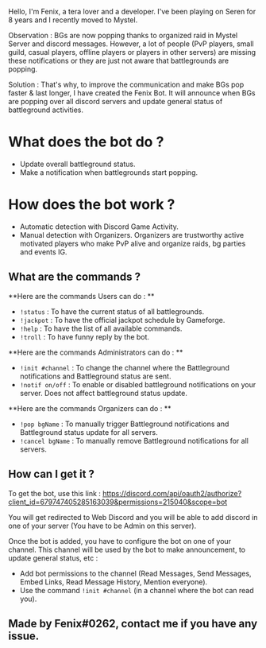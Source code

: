 Hello, I'm Fenix, a tera lover and a developer. I've been playing on Seren for 8 years and I recently moved to Mystel. 

Observation : BGs are now popping thanks to organized raid in Mystel Server and discord messages. However, a lot of people (PvP players, small guild, casual players, offline players or players in other servers) are missing these notifications or they are just not aware that battlegrounds are popping. 

Solution : That's why, to improve the communication and make BGs pop faster & last longer, I have created the Fenix Bot. It will announce when BGs are popping over all discord servers and update general status of battleground activities. 

# What does the bot do ?

- Update overall battleground status.
- Make a notification when battlegrounds start popping.

# How does the bot work ? 

- Automatic detection with Discord Game Activity.
- Manual detection with Organizers. Organizers are trustworthy active motivated players who make PvP alive and organize raids, bg parties and events IG.


## What are the commands ? 

**Here are the commands Users can do : **

- `!status` : To have the current status of all battlegrounds.
- `!jackpot` : To have the official jackpot schedule by Gameforge.
- `!help` : To have the list of all available commands.
- `!troll` : To have funny reply by the bot.

**Here are the commands Administrators can do : **

- `!init #channel` : To change the channel where the Battleground notifications and Battleground status are sent.
- `!notif on/off` : To enable or disabled battleground notifications on your server. Does not affect battleground status update.

**Here are the commands Organizers can do : **

- `!pop bgName` :  To manually trigger Battleground notifications and Battleground status update for all servers.
- `!cancel bgName` : To manually remove Battleground notifications for all servers.

## How can I get it ? 

To get the bot, use this link : https://discord.com/api/oauth2/authorize?client_id=679747405285163039&permissions=215040&scope=bot

You will get redirected to Web Discord and you will be able to add discord in one of your server (You have to be Admin on this server).

Once the bot is added, you have to configure the bot on one of your channel. This channel will be used by the bot to make announcement, to update general status, etc : 
- Add bot permissions to the channel (Read Messages, Send Messages, Embed Links, Read Message History, Mention everyone).
- Use the command `!init #channel` (in a channel where the bot can read you).


## Made by Fenix#0262, contact me if you have any issue.